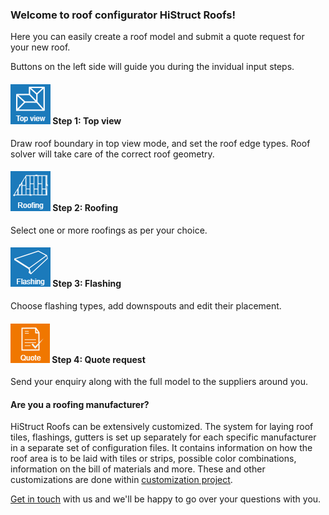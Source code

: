 
### Welcome to roof configurator HiStruct Roofs!

Here you can easily create a roof model and submit a quote request for your new roof.

Buttons on the left side will guide you during the invidual input steps.

#### ![roofTopViewIcon](img/roofTopViewIcon-en.png) Step 1: Top view

Draw roof boundary in top view mode, and set the roof edge types. Roof solver will take care of the correct roof geometry.

#### ![roofingIcon](img/roofingIcon-en.png)  Step 2: Roofing

Select one or more roofings as per your choice.

#### ![flashingIcon](img/flashingIcon-en.png)  Step 3: Flashing

Choose flashing types, add downspouts and edit their placement.

#### ![drawingsIcon](img/getQuoteIcon-en.png) Step 4: Quote request

Send your enquiry along with the full model to the suppliers around you.

#### Are you a roofing manufacturer?

HiStruct Roofs can be extensively customized. The system for laying roof tiles, flashings, gutters is set up separately for each specific manufacturer in a separate set of configuration files. It contains information on how the roof area is to be laid with tiles or strips, possible color combinations, information on the bill of materials and more. These and other customizations are done within [customization project](../getting-started-roofs/customisationProject.md).

[Get in touch](https://www.histruct.com/company/contact-us) with us and we'll be happy to go over your questions with you.
